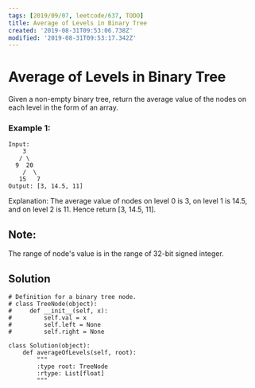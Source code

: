 ```yaml
---
tags: [2019/09/07, leetcode/637, TODO]
title: Average of Levels in Binary Tree
created: '2019-08-31T09:53:06.738Z'
modified: '2019-08-31T09:53:17.342Z'
---
```


# Average of Levels in Binary Tree


Given a non-empty binary tree, return the average value of the nodes on each level in the form of an array.

### Example 1:

```
Input:
    3
   / \
  9  20
    /  \
   15   7
Output: [3, 14.5, 11]
```

Explanation:
The average value of nodes on level 0 is 3,  on level 1 is 14.5, and on level 2 is 11. Hence return [3, 14.5, 11].

## Note:

The range of node's value is in the range of 32-bit signed integer.

## Solution

```
# Definition for a binary tree node.
# class TreeNode(object):
#     def __init__(self, x):
#         self.val = x
#         self.left = None
#         self.right = None

class Solution(object):
    def averageOfLevels(self, root):
        """
        :type root: TreeNode
        :rtype: List[float]
        """

```
